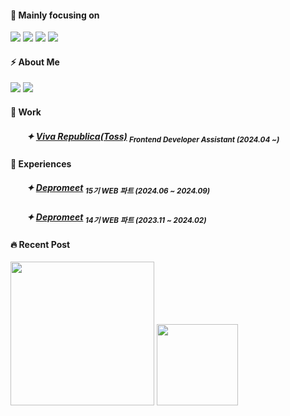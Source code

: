 #### 🎯 Mainly focusing on
<img src="https://img.shields.io/badge/Javascript-F7DF1D?style=flat-square&logo=javascript&logoColor=white"/></a>
<img src="https://img.shields.io/badge/Typescript-3178C6?style=flat-square&logo=Typescript&logoColor=white"/></a>
<img src="https://img.shields.io/badge/React-20232a?style=flat-square&logo=React&logoColor=#5bccea"/></a>
<img src="https://img.shields.io/badge/Next-black?style=flat-square&logo=next.js&logoColor=white"/></a>

#### ⚡️ About Me
<a href="https://velog.io/@doeunnkimm_"><img src="https://img.shields.io/badge/Velog-20C997?style=flat-square&logo=Velog&logoColor=white&link=ttps://velog.io/@doeunnkimm_"/></a>
<a href="mailto:doeunnkimm@gmail.com"><img src="https://img.shields.io/badge/Gmail-d14836?style=flat-square&logo=Gmail&logoColor=white&link=dlwoabsdk@gmail.com"/></a>

#### 💼 Work

##### ㅤㅤ✦ [Viva Republica(Toss)](https://toss.im/) <sub>Frontend Developer Assistant (2024.04 ~)</sub>



#### 🫧 Experiences

##### ㅤㅤ✦ [Depromeet](https://github.com/depromeet/15th-team3-FE) <sub>15기 WEB 파트 (2024.06 ~ 2024.09)</sub>
##### ㅤㅤ✦ [Depromeet](https://github.com/depromeet/amazing3-fe) <sub>14기 WEB 파트 (2023.11 ~ 2024.02)</sub>

#### 🔥 Recent Post

<span>
  <a href="https://velog.io/@doeunnkimm_/posts"><img height="230px" src="https://velog-github-badge.vercel.app/badge/doeunnkimm_?theme=white&posts=3"/></a>
</span>

<img src="https://github.com/Doeunnkimm/Doeunnkimm/assets/112946860/572409e5-f0fc-4372-8409-e6b1b4772cee" width="130px" />
